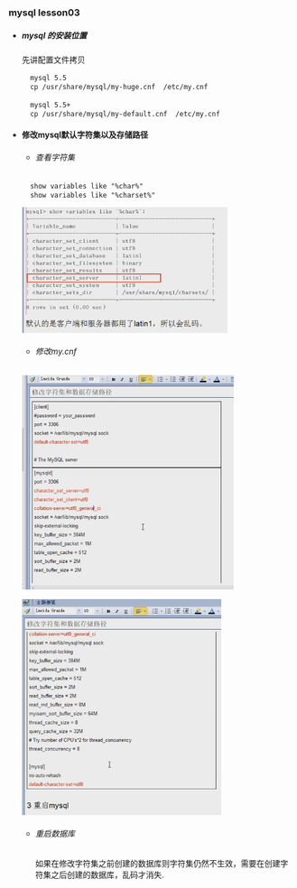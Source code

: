 ### mysql lesson03

* ##### mysql 的安装位置
  先讲配置文件拷贝
  ```
    mysql 5.5
    cp /usr/share/mysql/my-huge.cnf  /etc/my.cnf

    mysql 5.5+
    cp /usr/share/mysql/my-default.cnf  /etc/my.cnf
  ```
* #### 修改mysql默认字符集以及存储路径
  *  ###### 查看字符集
  ```
    show variables like "%char%"
    show variables like "%charset%"
  ```
  ![avatar](https://raw.githubusercontent.com/love179902483/mynote/master/mysql-lesson/photos/lesson_003.png)
  
    * ###### 修改my.cnf

    ![avatar](https://raw.githubusercontent.com/love179902483/mynote/master/mysql-lesson/photos/lesson_003_02.png)
    
    ![avatar](https://raw.githubusercontent.com/love179902483/mynote/master/mysql-lesson/photos/lesson_003_03.png)

    * ###### 重启数据库
      如果在修改字符集之前创建的数据库则字符集仍然不生效，需要在创建字符集之后创建的数据库，乱码才消失. 





